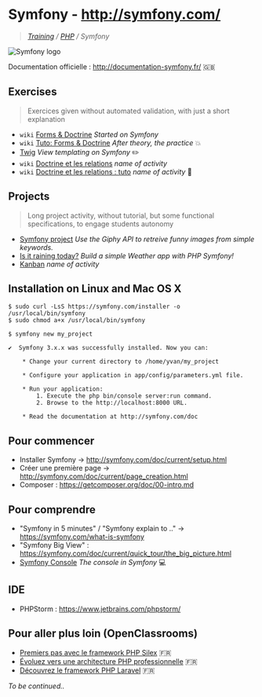 # Symfony - http://symfony.com/
>_[Training](https://github.com/simplonco/training) / [PHP](https://github.com/simplonco/php-training) / Symfony_

![Symfony logo](https://symfony.com/images/v5/opengraph/symfony_logo.png?v=4)

Documentation officielle : http://documentation-symfony.fr/ :uk:

## Exercises

> Exercices given without automated validation, with just a short explanation

* `wiki` [Forms & Doctrine](https://github.com/simplonco/symfony-training/wiki/Forms-&-Doctrines) _Started on Symfony_
* `wiki` [Tuto: Forms & Doctrine](https://github.com/simplonco/symfony-training/wiki/Tuto:-Forms-&-Doctrines) _After theory, the practice_ :boom:
* [Twig](https://github.com/simplonco/php-workshop-twig/) _View templating on Symfony_ :pencil2:
* `wiki` [Doctrine et les relations](https://github.com/simplonco/symfony-training/wiki/Activit%C3%A9:-Doctrine-et-les-relations) _name of activity_
* `wiki` [Doctrine et les relations : tuto](https://github.com/simplonco/symfony-training/wiki/Activit%C3%A9:-Doctrine-et-les-relations-%5Bpossibilit%C3%A9%5D) _name of activity_ :closed_book:

## Projects

> Long project activity, without tutorial, but some functional specifications, to engage students autonomy

* [Symfony project](https://github.com/simplonco/symfony-project) _Use the Giphy API to retreive funny images from simple keywords._
* [Is it raining today?](https://github.com/simplonco/is-it-raining-today) _Build a simple Weather app with PHP Symfony!_
* [Kanban](https://github.com/simplonco/kanban) _name of activity_


## Installation on Linux and Mac OS X

```shell
$ sudo curl -LsS https://symfony.com/installer -o /usr/local/bin/symfony
$ sudo chmod a+x /usr/local/bin/symfony
```

```shell
$ symfony new my_project
```

```shell
✔  Symfony 3.x.x was successfully installed. Now you can:

    * Change your current directory to /home/yvan/my_project

    * Configure your application in app/config/parameters.yml file.

    * Run your application:
        1. Execute the php bin/console server:run command.
        2. Browse to the http://localhost:8000 URL.

    * Read the documentation at http://symfony.com/doc
```

## Pour commencer

* Installer Symfony -> http://symfony.com/doc/current/setup.html
* Créer une première page -> http://symfony.com/doc/current/page_creation.html
* Composer : https://getcomposer.org/doc/00-intro.md

## Pour comprendre

* "Symfony in 5 minutes" / "Symfony explain to .." -> https://symfony.com/what-is-symfony
* "Symfony Big View" : https://symfony.com/doc/current/quick_tour/the_big_picture.html
* [Symfony Console](https://github.com/simplonco/symfony-training/wiki/Symfony:-La-console) _The console in Symfony_ :computer:

## IDE

* PHPStorm : https://www.jetbrains.com/phpstorm/

## Pour aller plus loin (OpenClassrooms)

* [Premiers pas avec le framework PHP Silex](https://openclassrooms.com/courses/premiers-pas-avec-le-framework-php-silex) :fr:
* [Évoluez vers une architecture PHP professionnelle](https://openclassrooms.com/courses/evoluez-vers-une-architecture-php-professionnelle) :fr:
* [Découvrez le framework PHP Laravel](https://openclassrooms.com/courses/decouvrez-le-framework-php-laravel-1) :fr:

_To be continued.._
